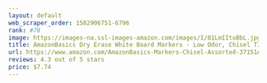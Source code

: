 ```yaml
---
layout: default 
﻿web_scraper_order: 1582906751-6796
rank: #78
image: https://images-na.ssl-images-amazon.com/images/I/81LmIItuBbL.jpg
title: AmazonBasics Dry Erase White Board Markers - Low Odor, Chisel Tip - 12 Pack, Assorted Colors
url: https://www.amazon.com/AmazonBasics-Markers-Chisel-Assorted-37151AZB/dp/B00T3ROM9G/ref=zg_mw_office-products_78?_encoding=UTF8&psc=1&refRID=Y9VNBM18FDP0BQYNCJ3S
reviews: 4.3 out of 5 stars
price: $7.74 
---
```

